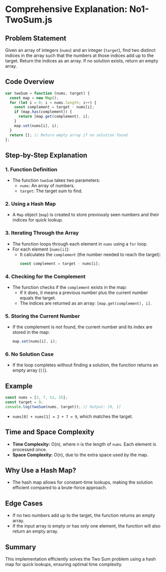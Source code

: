 # Comprehensive Explanation: No1-TwoSum.js

## Problem Statement
Given an array of integers (`nums`) and an integer (`target`), find two distinct indices in the array such that the numbers at those indices add up to the target. Return the indices as an array. If no solution exists, return an empty array.

## Code Overview
```javascript
var twoSum = function (nums, target) {
  const map = new Map();
  for (let i = 0; i < nums.length; i++) {
    const complement = target - nums[i];
    if (map.has(complement)) {
      return [map.get(complement), i];
    }
    map.set(nums[i], i);
  }
  return []; // Return empty array if no solution found
};
```

## Step-by-Step Explanation

### 1. Function Definition
- The function `twoSum` takes two parameters:
  - `nums`: An array of numbers.
  - `target`: The target sum to find.

### 2. Using a Hash Map
- A `Map` object (`map`) is created to store previously seen numbers and their indices for quick lookup.

### 3. Iterating Through the Array
- The function loops through each element in `nums` using a `for` loop.
- For each element (`nums[i]`):
  - It calculates the `complement` (the number needed to reach the target):
    ```javascript
    const complement = target - nums[i];
    ```

### 4. Checking for the Complement
- The function checks if the `complement` exists in the map:
  - If it does, it means a previous number plus the current number equals the target.
  - The indices are returned as an array: `[map.get(complement), i]`.

### 5. Storing the Current Number
- If the complement is not found, the current number and its index are stored in the map:
  ```javascript
  map.set(nums[i], i);
  ```

### 6. No Solution Case
- If the loop completes without finding a solution, the function returns an empty array (`[]`).

## Example
```javascript
const nums = [2, 7, 11, 15];
const target = 9;
console.log(twoSum(nums, target)); // Output: [0, 1]
```
- `nums[0] + nums[1] = 2 + 7 = 9`, which matches the target.

## Time and Space Complexity
- **Time Complexity:** O(n), where n is the length of `nums`. Each element is processed once.
- **Space Complexity:** O(n), due to the extra space used by the map.

## Why Use a Hash Map?
- The hash map allows for constant-time lookups, making the solution efficient compared to a brute-force approach.

## Edge Cases
- If no two numbers add up to the target, the function returns an empty array.
- If the input array is empty or has only one element, the function will also return an empty array.

## Summary
This implementation efficiently solves the Two Sum problem using a hash map for quick lookups, ensuring optimal time complexity.
